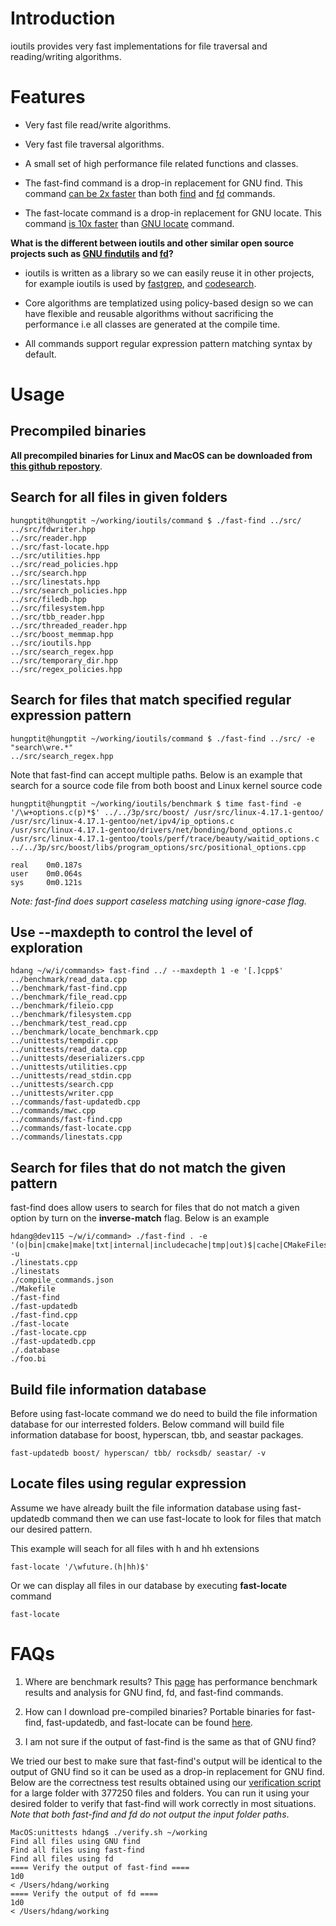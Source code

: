 Introduction
============

ioutils provides very fast implementations for file traversal and reading/writing algorithms.

Features
========

-	Very fast file read/write algorithms.

-	Very fast file traversal algorithms.

-	A small set of high performance file related functions and classes.

-	The fast-find command is a drop-in replacement for GNU find. This command [can be 2x faster](benchmark.md) than both [find](https://www.gnu.org/software/findutils/) and [fd](https://github.com/sharkdp/fd) commands.

-	The fast-locate command is a drop-in replacement for GNU locate. This command [is 10x faster](benchmark.md) than [GNU locate](https://www.gnu.org/software/findutils/) command.

**What is the different between ioutils and other similar open source projects such as [GNU findutils](https://www.gnu.org/software/findutils/) and [fd](https://github.com/sharkdp/fd)?**

-	ioutils is written as a library so we can easily reuse it in other projects, for example ioutils is used by [fastgrep](https://github.com/hungptit/fastgrep), and [codesearch](https://github.com/hungptit/tools).

-	Core algorithms are templatized using policy-based design so we can have flexible and reusable algorithms without sacrificing the performance i.e all classes are generated at the compile time.

-	All commands support regular expression pattern matching syntax by default.

Usage
=====

Precompiled binaries
--------------------

**All precompiled binaries for Linux and MacOS can be downloaded from** [**this github repostory**](https://github.com/hungptit/tools).

Search for all files in given folders
-------------------------------------

```shell
hungptit@hungptit ~/working/ioutils/command $ ./fast-find ../src/
../src/fdwriter.hpp
../src/reader.hpp
../src/fast-locate.hpp
../src/utilities.hpp
../src/read_policies.hpp
../src/search.hpp
../src/linestats.hpp
../src/search_policies.hpp
../src/filedb.hpp
../src/filesystem.hpp
../src/tbb_reader.hpp
../src/threaded_reader.hpp
../src/boost_memmap.hpp
../src/ioutils.hpp
../src/search_regex.hpp
../src/temporary_dir.hpp
../src/regex_policies.hpp
```

Search for files that match specified regular expression pattern
----------------------------------------------------------------

```shell
hungptit@hungptit ~/working/ioutils/command $ ./fast-find ../src/ -e "search\wre.*"
../src/search_regex.hpp
```

Note that fast-find can accept multiple paths. Below is an example that search for a source code file from both boost and Linux kernel source code

```shell
hungptit@hungptit ~/working/ioutils/benchmark $ time fast-find -e '/\w+options.c(p)*$' ../../3p/src/boost/ /usr/src/linux-4.17.1-gentoo/
/usr/src/linux-4.17.1-gentoo/net/ipv4/ip_options.c
/usr/src/linux-4.17.1-gentoo/drivers/net/bonding/bond_options.c
/usr/src/linux-4.17.1-gentoo/tools/perf/trace/beauty/waitid_options.c
../../3p/src/boost/libs/program_options/src/positional_options.cpp

real    0m0.187s
user    0m0.064s
sys     0m0.121s
```

*Note: fast-find does support caseless matching using ignore-case flag.*

Use --maxdepth to control the level of exploration
--------------------------------------------------

```shell
hdang ~/w/i/commands> fast-find ../ --maxdepth 1 -e '[.]cpp$'
../benchmark/read_data.cpp
../benchmark/fast-find.cpp
../benchmark/file_read.cpp
../benchmark/fileio.cpp
../benchmark/filesystem.cpp
../benchmark/test_read.cpp
../benchmark/locate_benchmark.cpp
../unittests/tempdir.cpp
../unittests/read_data.cpp
../unittests/deserializers.cpp
../unittests/utilities.cpp
../unittests/read_stdin.cpp
../unittests/search.cpp
../unittests/writer.cpp
../commands/fast-updatedb.cpp
../commands/mwc.cpp
../commands/fast-find.cpp
../commands/fast-locate.cpp
../commands/linestats.cpp
```

Search for files that do not match the given pattern
----------------------------------------------------

fast-find does allow users to search for files that do not match a given option by turn on the **inverse-match** flag. Below is an example

```shell
hdang@dev115 ~/w/i/command> ./fast-find . -e '(o|bin|cmake|make|txt|internal|includecache|tmp|out)$|cache|CMakeFiles' -u
./linestats.cpp
./linestats
./compile_commands.json
./Makefile
./fast-find
./fast-updatedb
./fast-find.cpp
./fast-locate
./fast-locate.cpp
./fast-updatedb.cpp
./.database
./foo.bi
```

Build file information database
-------------------------------

Before using fast-locate command we do need to build the file information database for our interrested folders. Below command will build file information database for boost, hyperscan, tbb, and seastar packages.

```shell
fast-updatedb boost/ hyperscan/ tbb/ rocksdb/ seastar/ -v
```

Locate files using regular expression
-------------------------------------

Assume we have already built the file information database using fast-updatedb command then we can use fast-locate to look for files that match our desired pattern.

This example will seach for all files with h and hh extensions

```shell
fast-locate '/\wfuture.(h|hh)$'
```

Or we can display all files in our database by executing **fast-locate** command

```shell
fast-locate
```

FAQs
====

1.	Where are benchmark results? This [page](benchmark.md) has performance benchmark results and analysis for GNU find, fd, and fast-find commands.

2.	How can I download pre-compiled binaries? Portable binaries for fast-find, fast-updatedb, and fast-locate can be found [here](https://github.com/hungptit/tools).

3.	I am not sure if the output of fast-find is the same as that of GNU find?

We tried our best to make sure that fast-find's output will be identical to the output of GNU find so it can be used as a drop-in replacement for GNU find. Below are the correctness test results obtained using our [verification script](https://github.com/hungptit/ioutils/blob/master/unittests/verify.sh) for a large folder with 377250 files and folders. You can run it using your desired folder to verify that fast-find will work correctly in most situations. *Note that both fast-find and fd do not output the input folder paths*.

```shell
MacOS:unittests hdang$ ./verify.sh ~/working
Find all files using GNU find
Find all files using fast-find
Find all files using fd
==== Verify the output of fast-find ====
1d0
< /Users/hdang/working
==== Verify the output of fd ====
1d0
< /Users/hdang/working
```
